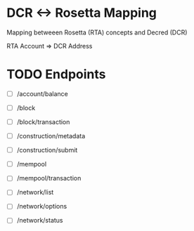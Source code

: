 # DCR <-> Rosetta Mapping

Mapping betweeen Rosetta (RTA) concepts and Decred (DCR)

RTA Account => DCR Address

# TODO Endpoints

- [ ] /account/balance
- [ ] /block
- [ ] /block/transaction
- [ ] /construction/metadata
- [ ] /construction/submit
- [ ] /mempool
- [ ] /mempool/transaction
- [ ] /network/list
- [ ] /network/options
- [ ] /network/status



